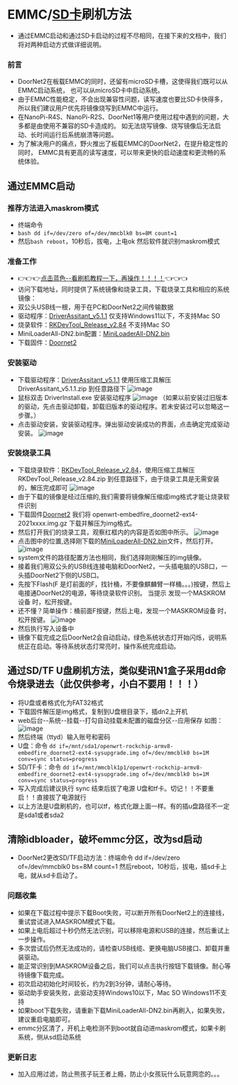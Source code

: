# EMMC/[SD卡](https://github.com/DHDAXCW/DoorNet2/blob/main/emmc.md#%E9%80%9A%E8%BF%87sdtf-u%E7%9B%98%E5%88%B7%E6%9C%BA%E6%96%B9%E6%B3%95%E7%B1%BB%E4%BC%BC%E6%96%90%E8%AE%AFn1%E7%9B%92%E5%AD%90%E9%87%87%E7%94%A8dd%E5%91%BD%E4%BB%A4%E7%83%A7%E5%BD%95%E8%BF%9B%E5%8E%BB%E6%AD%A4%E4%BB%85%E4%BE%9B%E5%8F%82%E8%80%83%E5%B0%8F%E7%99%BD%E4%B8%8D%E8%A6%81%E7%94%A8)刷机方法

- 通过EMMC启动和通过SD卡启动的过程不尽相同，在接下来的文档中，我们将对两种启动方式做详细说明。

### 前言

- DoorNet2在板载EMMC的同时，还留有microSD卡槽，这使得我们既可以从EMMC启动系统， 也可以从microSD卡中启动系统。
- 由于EMMC性能稳定，不会出现兼容性问题，读写速度也要比SD卡快得多， 所以我们建议用户优先将镜像烧写到EMMC中运行。
- 在NanoPi-R4S、NanoPi-R2S、DoorNet1等用户使用过程中遇到的问题，大多都是由使用不兼容的SD卡造成的。 如无法烧写镜像、烧写镜像后无法启动、长时间运行后系统崩溃等问题。
- 为了解决用户的痛点，野火推出了板载EMMC的DoorNet2，在提升稳定性的同时， EMMC具有更高的读写速度，可以带来更快的启动速度和更流畅的系统体验。

## 通过EMMC启动

### 推荐方法进入maskrom模式
- 终端命令
- ```bash dd if=/dev/zero of=/dev/mmcblk0 bs=8M count=1``` 
- 然后```bash reboot```，10秒后，拔电，上电ok 然后软件就识别maskrom模式


### 准备工作
- 👉👉👉[点击蓝色--看刷机教程一下，再操作！！！！](https://www.bilibili.com/video/BV133411n7oq)👈👈👈
- 访问下载地址，同时提供了系统镜像和烧录工具，下载烧录工具和相应的系统镜像：
- 双公头USB线一根，用于在PC和DoorNet2之间传输数据
- 驱动程序：[DriverAssitant_v5.1.1](https://github.com/DHDAXCW/DHDAXCW/releases/download/doornet2/DriverAssitant_v5.1.1.zip)  仅支持Windows11以下，不支持Mac SO
- 烧录软件：[RKDevTool_Release_v2.84](https://github.com/DHDAXCW/DHDAXCW/releases/download/doornet2/RKDevTool_Release_v2.84.zip) 不支持Mac SO
- MiniLoaderAll-DN2.bin配置：[MiniLoaderAll-DN2.bin](https://github.com/DHDAXCW/DHDAXCW/releases/download/doornet2/MiniLoaderAll-DN2.bin)
- 下载固件：[Doornet2](https://github.com/DHDAXCW/DoorNet2/releases)
### 安装驱动
- 下载驱动程序：[DriverAssitant_v5.1.1](https://github.com/DHDAXCW/DHDAXCW/releases/download/doornet2/DriverAssitant_v5.1.1.zip) 使用压缩工具解压 DriverAssitant_v5.1.1.zip 到任意路径下
![image](https://user-images.githubusercontent.com/74764072/142338731-792e8862-8d9f-4b20-b155-84a4cd95b570.png)
- 鼠标双击 DriverInstall.exe 安装驱动程序
![image](https://user-images.githubusercontent.com/74764072/142338773-d6a2f9e7-2b73-481d-836d-32dc10415bd0.png)
（如果以前安装过旧版本的驱动，先点击驱动卸载，卸载旧版本的驱动程序。若未安装过可以忽略这一步骤。）
- 点击驱动安装，安装驱动程序。弹出驱动安装成功的界面，点击确定完成驱动安装。
![image](https://user-images.githubusercontent.com/74764072/142338797-fc6dc321-8983-4731-b3ba-6aa4efcf224a.png)

### 安装烧录工具
- 下载烧录软件：[RKDevTool_Release_v2.84](https://github.com/DHDAXCW/DHDAXCW/releases/download/doornet2/RKDevTool_Release_v2.84.zip)，使用压缩工具解压 RKDevTool_Release_v2.84.zip 到任意路径下，由于烧录工具是无需安装的，解压完成即可
![image](https://user-images.githubusercontent.com/74764072/142338832-332474a3-f4c8-4331-a586-9f3c139a30a0.png)
- 由于下载的镜像是经过压缩的,我们需要将镜像解压缩成img格式才能让烧录软件识别
- 下载固件[Doornet2](https://github.com/DHDAXCW/DoorNet2/releases)  我们将 openwrt-embedfire_doornet2-ext4-2021xxxx.img.gz 下载并解压为img格式。
- 然后打开我们的烧录工具，观察红框内的内容是否如图中所示。
![image](https://user-images.githubusercontent.com/74764072/142338887-cf0b4e6e-e3f6-4641-b1c1-e084252b34ef.png)
- 点击图中的位置,选择刚下载的[MiniLoaderAll-DN2.bin](https://github.com/DHDAXCW/DHDAXCW/releases/download/doornet2/MiniLoaderAll-DN2.bin)文件，然后打开。
![image](https://user-images.githubusercontent.com/74764072/142338916-ab804a68-b1b5-4353-9535-9887ac74ba3e.png)
- system文件的路径配置方法也相同，我们选择刚刚解压的img镜像。
- 接着我们用双公头的USB线连接电脑和DoorNet2，一头插电脑的USB口，一头插DoorNet2下侧的USB口。
- 先按下Flash(F 是灯前面的F，找针桶，不要像麒麟臂一样桶。。。)按键，然后上电接通DoorNet2的电源，等待烧录软件识别。 当提示 发现一个MASKROM设备 时，松开按键。
- 还不懂？简单操作：桶前面F按键，然后上电，发现一个MASKROM设备 时，松开按键。
![image](https://user-images.githubusercontent.com/74764072/142338962-d7573171-6701-495b-a8d8-2e3b844e8e5e.png)
- 然后执行写入设备中
- 镜像下载完成之后DoorNet2会自动启动，绿色系统状态灯开始闪烁，说明系统正在启动。等待系统状态灯常亮时，操作系统完成启动。
## 通过SD/TF U盘刷机方法，类似斐讯N1盒子采用dd命令烧录进去（此仅供参考，小白不要用！！！）
- 将U盘或者格式化为FAT32格式
- 下载固件解压是img格式，复制到U盘根目录下，插dn2上开机
- web后台--系统--挂载--打勾自动挂载未配置的磁盘分区--应用保存  如图：
![image](https://user-images.githubusercontent.com/74764072/158067110-054bc73d-6fd0-423e-9c8e-2ac5cddda458.png)
- 然后终端（ttyd）输入账号和密码
- U盘：命令 `dd if=/mnt/sda1/openwrt-rockchip-armv8-embedfire_doornet2-ext4-sysupgrade.img of=/dev/mmcblk0 bs=1M conv=sync status=progress`
- SD/TF卡：命令 `dd if=/mnt/mmcblk1p1/openwrt-rockchip-armv8-embedfire_doornet2-ext4-sysupgrade.img of=/dev/mmcblk0 bs=1M conv=sync status=progress`
- 写入完成后建议执行 sync 结束后拔了电源 U盘和tf卡。切记！！不要重启！！直接拔了电源就行
- 以上方法是U盘刷机的，也可以tf，格式化跟上面一样。有的插u盘路径不一定是sda1或者sda2
## 清除idbloader，破坏emmc分区，改为sd启动
- DoorNet2更改SD/TF启动方法：终端命令 dd if=/dev/zero of=/dev/mmcblk0 bs=8M count=1  然后reboot，10秒后，拔电，插sd卡上电，就从sd卡启动了。
### 问题收集
- 如果在下载过程中提示下载Boot失败，可以断开所有DoorNet2上的连接线，重试尝试进入MASKROM模式下载。
- 如果上电后超过十秒仍然无法识别，可以移除电源和USB的连接，然后重试上一步操作。
- 多次尝试后仍然无法成功的，请检查USB线缆、更换电脑USB接口、卸载并重装驱动。
- 能正常识别到MASKROM设备之后，我们可以点击执行按钮下载镜像。耐心等待镜像下载完成。
- 初次启动初始化时间较长，约为2到3分钟，请耐心等待。
- 驱动助手安装失败，此驱动支持Windows10以下，Mac SO Windows11不支持
- 如果boot下载失败，请重新下载MiniLoaderAll-DN2.bin再刷入，如果失败，建议重启电脑即可。
- emmc分区清了，开机上电检测不到boot就自动进maskrom模式，如果卡刷系统，侧从sd启动系统

### 更新日志
- 加入应用过滤，防止熊孩子玩王者上瘾，防止小女孩玩什么玩意网恋的。。。
